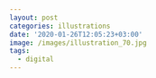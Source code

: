 ```yaml
---
layout: post
categories: illustrations
date: '2020-01-26T12:05:23+03:00'
image: /images/illustration_70.jpg
tags:
  - digital
---
```

